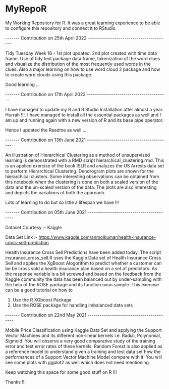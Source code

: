 # MyRepoR
My Working Repository for R. It was a great learning experience to be able to 
configure this repository and connect it to RStudio.

------- Contribution on 25th April 2022 ----------------------------------------

Tidy Tuesday Week 16 - 1st plot updated. 2nd plot created with time data frame. 
Use of tidy text package data frame, tokenization of the word clues and visualize the distribution of the most frequently used words in the clues. 
Also a major learning on how to use word cloud 2 package and how to create
word clouds using this package. 

Good learning ... 

------- Contribution on 17th April 2022 ----------------------------------------

I have managed to update my R and R Studio Installation after almost a year. 
Hurrah !!!. 
I have managed to install all the essential packages as well and I am up and 
running again with a new version of R and its base pipe operator. 

Hence I updated the Readme as well ...  

------- Contribution on 13th June 2021 -----------------------------------------

An illustration of Hierarchical Clustering as a method of unsupervised learning 
is demonstrated with a RMD script hierarchical_clustering.rmd. This is an applied
exercise of the book ISLR and analyzes the US Arrests data set to perform Hierarchical 
Clustering. Dendrogram plots are shown for the hierarchical clusters. 
Some interesting observations can be obtained from this notebook when the clustering
is done on both a scaled version of the data and the un-scaled version of the data. 
The plots are also interesting and depicts the variations of both the approach.

Lots of learning to do but so little a lifespan we have !!!


------- Contribution on 05th June 2021 -----------------------------------------

Dataset Courtesy :- Kaggle

Data Set Link :- https://www.kaggle.com/anmolkumar/health-insurance-cross-sell-prediction


Health Insurance Cross Sell Predictions have been added today. The script 
insurance_cross_sell.R uses the Kaggle Data set of Health Insurance Cross 
Sell and applies the XgBoost Alogorithm to predict whether a customer 
can be be cross sold a health insurance plan based on a set of predictors. 
As the response variable is a bit screwed and based on the feedback from the
Kaggle community the data has been balanced out by under-sampling with the 
help of the ROSE package and its function ovun.sample. 
This exercise can be a good tutorial on how to 

1. Use the R XGboost Package
2. Use the ROSE package for handling imbalanced data sets

------- Contribution on 22nd May 2021 -----------------------------------------

Mobile Price Classification using Kaggle Data Set and applying the Support 
Vector Machines and its different non-linear kernels i.e. Radial, Polynomial, 
Sigmoid. You will observe a very good comparative study of the training error 
and test error rates of these kernels. 
Random Forest is also applied as a reference model to understand given a
training and test data set how the performances of a Support Vector Machine 
Model compare with it. 
You will see some plots with ggplot2 as well which does not need mentioning


Keep watching this space for some good stuff on R !!!

Thanks !!!
